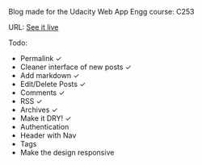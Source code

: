 Blog made for the Udacity Web App Engg course: C253

URL: [See it live](http://blagonudacity.appspot.com)

Todo:

- Permalink &#10003;
- Cleaner interface of new posts &#10003;
- Add markdown &#10003;
- Edit/Delete Posts &#10003;
- Comments &#10003; 
- RSS &#10003;
- Archives &#10003; 
- Make it DRY! &#10003;
- Authentication 
- Header with Nav
- Tags
- Make the design responsive

